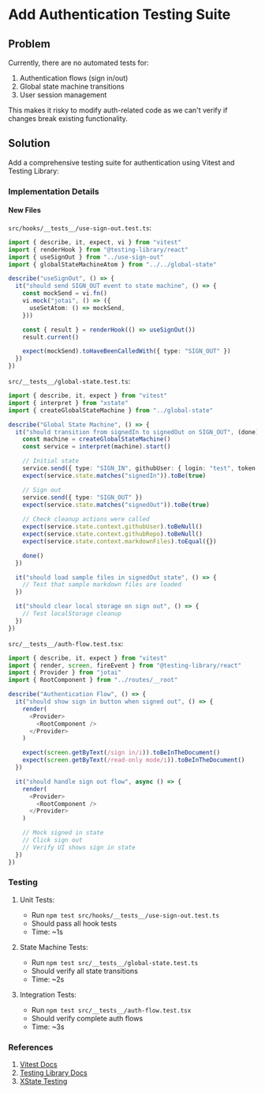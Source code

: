 # Add Authentication Testing Suite

## Problem
Currently, there are no automated tests for:
1. Authentication flows (sign in/out)
2. Global state machine transitions
3. User session management

This makes it risky to modify auth-related code as we can't verify if changes break existing functionality.

## Solution
Add a comprehensive testing suite for authentication using Vitest and Testing Library:

### Implementation Details

#### New Files

`src/hooks/__tests__/use-sign-out.test.ts`:
```typescript
import { describe, it, expect, vi } from "vitest"
import { renderHook } from "@testing-library/react"
import { useSignOut } from "../use-sign-out"
import { globalStateMachineAtom } from "../../global-state"

describe("useSignOut", () => {
  it("should send SIGN_OUT event to state machine", () => {
    const mockSend = vi.fn()
    vi.mock("jotai", () => ({
      useSetAtom: () => mockSend,
    }))

    const { result } = renderHook(() => useSignOut())
    result.current()

    expect(mockSend).toHaveBeenCalledWith({ type: "SIGN_OUT" })
  })
})
```

`src/__tests__/global-state.test.ts`:
```typescript
import { describe, it, expect } from "vitest"
import { interpret } from "xstate"
import { createGlobalStateMachine } from "../global-state"

describe("Global State Machine", () => {
  it("should transition from signedIn to signedOut on SIGN_OUT", (done) => {
    const machine = createGlobalStateMachine()
    const service = interpret(machine).start()

    // Initial state
    service.send({ type: "SIGN_IN", githubUser: { login: "test", token: "test" } })
    expect(service.state.matches("signedIn")).toBe(true)

    // Sign out
    service.send({ type: "SIGN_OUT" })
    expect(service.state.matches("signedOut")).toBe(true)
    
    // Check cleanup actions were called
    expect(service.state.context.githubUser).toBeNull()
    expect(service.state.context.githubRepo).toBeNull()
    expect(service.state.context.markdownFiles).toEqual({})

    done()
  })

  it("should load sample files in signedOut state", () => {
    // Test that sample markdown files are loaded
  })

  it("should clear local storage on sign out", () => {
    // Test localStorage cleanup
  })
})
```

`src/__tests__/auth-flow.test.tsx`:
```typescript
import { describe, it, expect } from "vitest"
import { render, screen, fireEvent } from "@testing-library/react"
import { Provider } from "jotai"
import { RootComponent } from "../routes/__root"

describe("Authentication Flow", () => {
  it("should show sign in button when signed out", () => {
    render(
      <Provider>
        <RootComponent />
      </Provider>
    )

    expect(screen.getByText(/sign in/i)).toBeInTheDocument()
    expect(screen.getByText(/read-only mode/i)).toBeInTheDocument()
  })

  it("should handle sign out flow", async () => {
    render(
      <Provider>
        <RootComponent />
      </Provider>
    )

    // Mock signed in state
    // Click sign out
    // Verify UI shows sign in state
  })
})
```

### Testing
1. Unit Tests:
   - Run `npm test src/hooks/__tests__/use-sign-out.test.ts`
   - Should pass all hook tests
   - Time: ~1s

2. State Machine Tests:
   - Run `npm test src/__tests__/global-state.test.ts`
   - Should verify all state transitions
   - Time: ~2s

3. Integration Tests:
   - Run `npm test src/__tests__/auth-flow.test.tsx`
   - Should verify complete auth flows
   - Time: ~3s

### References
1. [Vitest Docs](https://vitest.dev/guide/mocking.html)
2. [Testing Library Docs](https://testing-library.com/docs/react-testing-library/intro/)
3. [XState Testing](https://xstate.js.org/docs/guides/testing.html)
